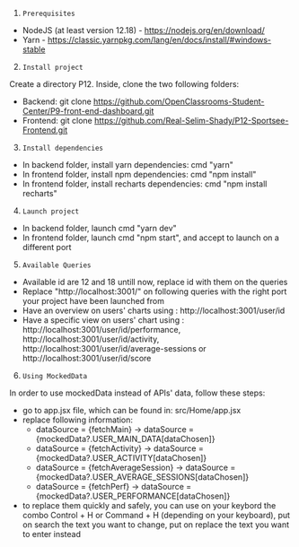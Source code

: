 1. `Prerequisites`

- NodeJS (at least version 12.18) - https://nodejs.org/en/download/
- Yarn - https://classic.yarnpkg.com/lang/en/docs/install/#windows-stable

2. `Install project`

Create a directory P12.
Inside, clone the two following folders:
- Backend: git clone https://github.com/OpenClassrooms-Student-Center/P9-front-end-dashboard.git
- Frontend: git clone https://github.com/Real-Selim-Shady/P12-Sportsee-Frontend.git

3. `Install dependencies`

- In backend folder, install yarn dependencies: cmd "yarn"
- In frontend folder, install npm dependencies: cmd "npm install"
- In frontend folder, install recharts dependencies: cmd "npm install recharts"

4. `Launch project`

- In backend folder, launch cmd "yarn dev"
- In frontend folder, launch cmd "npm start", and accept to launch on a different port

5. `Available Queries`

- Available id are 12 and 18 untill now, replace id with them on the queries
- Replace "http://localhost:3001/" on following queries with the right port your project have been launched from
- Have an overview on users' charts using : http://localhost:3001/user/id
- Have a specific view on users' chart using : http://localhost:3001/user/id/performance, http://localhost:3001/user/id/activity, http://localhost:3001/user/id/average-sessions or http://localhost:3001/user/id/score 

6. `Using MockedData`

In order to use mockedData instead of APIs' data, follow these steps:
- go to app.jsx file, which can be found in: src/Home/app.jsx
- replace following information:
    - dataSource = {fetchMain} -> dataSource = {mockedData?.USER_MAIN_DATA[dataChosen]}
    - dataSource = {fetchActivity} -> dataSource = {mockedData?.USER_ACTIVITY[dataChosen]}
    - dataSource = {fetchAverageSession} -> dataSource = {mockedData?.USER_AVERAGE_SESSIONS[dataChosen]}
    - dataSource = {fetchPerf} -> dataSource = {mockedData?.USER_PERFORMANCE[dataChosen]}
- to replace them quickly and safely, you can use on your keybord the combo Control + H or Command + H (depending on your keyboard), put on search the text you want to change, put on replace the text you want to enter instead


